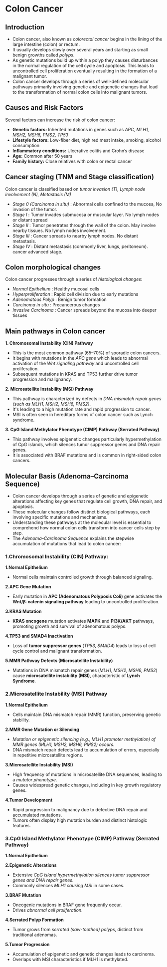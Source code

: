 # Colon Cancer
## Introduction
 - Colon cancer, also known as *colorectal cancer* begins in the lining of the large intestine (colon) or rectum.  
 - It usually develops slowly over several years and starting as small benign growths called *polyps*.  
 - As genetic mutations build up within a polyp they causes disturbances in the normal regulation of the cell cycle and apoptosis. This leads to uncontrolled cell proliferation eventually resulting in the formation of a malignant tumor.
 - Colon cancer develops through a series of well-defined molecular pathways primarily involving genetic and epigenetic changes that lead to the transformation of normal colon cells into malignant tumors.​
   
## Causes and Risk Factors
 Several factors can increase the risk of colon cancer:
- **Genetic factors:** Inherited mutations in genes such as *APC, MLH1, MSH2, MSH6, PMS2, TP53*  
- **Lifestyle factors:** Low-fiber diet, high red meat intake, smoking, alcohol consumption  
- **Inflammatory conditions:** Ulcerative colitis and Crohn’s disease  
- **Age:** Common after 50 years  
- **Family history:** Close relatives with colon or rectal cancer

## Cancer staging (TNM and Stage classification)
 Colon cancer is classified based on *tumor invasion (T), Lymph node involvement (N), Metastasis (M)*
  - *Stage 0 (Carcinoma in situ)* : Abnormal cells confined to the mucosa, No invasion of the tumor.
  - *Stage I* : Tumor invades submucosa or muscular layer. No lymph nodes or distant spread 
  - *Stage II* : Tumor penetrates through the wall of the colon. May involve nearby tissues. No lymph nodes involvement.
  - *Stage III* : Cancer spreads to nearby lymph nodes. No distant metastasis.
  - *Stage IV* : Distant metastasis (commonly liver, lungs, peritoneum). cancer advanced stage.

## Colon morphological changes 
 Colon cancer progresses through a series of *histological changes*:
  - *Normal Epithelium* : Healthy mucosal cells  
  - *Hyperproliferation* : Rapid cell division due to early mutations  
  - *Adenomatous Polyp* : Benign tumor formation  
  - *Carcinoma in situ* : Precancerous changes  
  - *Invasive Carcinoma* : Cancer spreads beyond the mucosa into deeper tissues

## Main pathways in Colon cancer
 **1. Chromosomal Instability (CIN) Pathway**
   - This is the most common pathway (65–70%) of sporadic colon cancers. 
   - It begins with mutations in the *APC gene* which leads to abnormal activation of the *Wnt signaling pathway* and uncontrolled cell proliferation. 
   - Subsequent mutations in KRAS and TP53 further drive tumor progression and malignancy.​
     
 **2. Microsatellite Instability (MSI) Pathway**
   - This pathway is characterized by defects in *DNA mismatch repair genes (such as MLH1, MSH2, MSH6, PMS2)*.
   - It's leading to a high mutation rate and rapid progression to cancer.
   - MSI is often seen in hereditary forms of colon cancer such as Lynch syndrome.
     
 **3. ​CpG Island Methylator Phenotype (CIMP) Pathway (Serrated Pathway)**
   - This pathway involves epigenetic changes particularly hypermethylation of CpG islands, which silences tumor suppressor genes and DNA repair genes.
   - It is associated with BRAF mutations and is common in right-sided colon cancers.​

## Molecular Basis (Adenoma–Carcinoma Sequence)
 - Colon cancer develops through a series of genetic and epigenetic alterations affecting key genes that regulate cell growth, DNA repair, and apoptosis. 
 - These molecular changes follow distinct biological pathways, each involving specific mutations and mechanisms. 
 - Understanding these pathways at the molecular level is essential to comprehend how normal colon cells transform into cancer cells step by step.
 - The *Adenoma–Carcinoma Sequence* explains the stepwise accumulation of mutations that lead to colon cancer:
### 1.Chromosomal Instability (CIN) Pathway:

**1.Normal Epithelium**
   - Normal cells maintain controlled growth through balanced signaling.
     
**2.APC Gene Mutation**
   - Early mutation in **APC (Adenomatous Polyposis Coli)** gene activates the **Wnt/β-catenin signaling pathway** leading to uncontrolled proliferation.
     
**3.KRAS Mutation**
   - **KRAS oncogene** mutation activates **MAPK** and **PI3K/AKT** pathways, promoting growth and survival of adenomatous polyps.
     
**4.TP53 and SMAD4 Inactivation**
   - Loss of **tumor suppressor genes** (*TP53*, *SMAD4*) leads to loss of cell cycle control and malignant transformation.
     
**5.MMR Pathway Defects (Microsatellite Instability)**
   - Mutations in DNA mismatch repair genes (*MLH1, MSH2, MSH6, PMS2*) cause **microsatellite instability (MSI)**, characteristic of **Lynch Syndrome**.

### 2.Microsatellite Instability (MSI) Pathway

**1.Normal Epithelium**
  - Cells maintain DNA mismatch repair (MMR) function, preserving genetic stability.

**2.MMR Gene Mutation or Silencing**
  - *Mutation or epigenetic silencing (e.g., MLH1 promoter methylation) of MMR genes (MLH1, MSH2, MSH6, PMS2) occurs*.
  - DNA mismatch repair defects lead to accumulation of errors, especially in repetitive microsatellite regions.

**3.Microsatellite Instability (MSI)**
  - High frequency of mutations in microsatellite DNA sequences, leading to a *mutator phenotype*.
  - Causes widespread genetic changes, including in key growth regulatory genes.

**4.Tumor Development**
  - Rapid progression to malignancy due to defective DNA repair and accumulated mutations.
  - Tumors often display high mutation burden and distinct histologic features.

### 3.CpG Island Methylator Phenotype (CIMP) Pathway (Serrated Pathway)

**1.Normal Epithelium**

**2.Epigenetic Alterations**
  - Extensive *CpG island hypermethylation silences tumor suppressor genes and DNA repair genes*.
  - Commonly silences *MLH1 causing MSI* in some cases.

**3.BRAF Mutation**
  - Oncogenic mutations in BRAF gene frequently occur.
  - Drives *abnormal cell proliferation*.

**4.Serrated Polyp Formation**
  - Tumor grows from *serrated (saw-toothed) polyps*, distinct from traditional adenomas.

**5.Tumor Progression**
  - Accumulation of epigenetic and genetic changes leads to carcinoma.
  - Overlaps with MSI characteristics if MLH1 is methylated.






